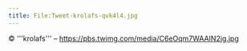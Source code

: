 ```yaml
---
title: File:Tweet-krolafs-qvk4l4.jpg
---
```


© '''krolafs''' – https://pbs.twimg.com/media/C6eOqm7WAAIN2jg.jpg